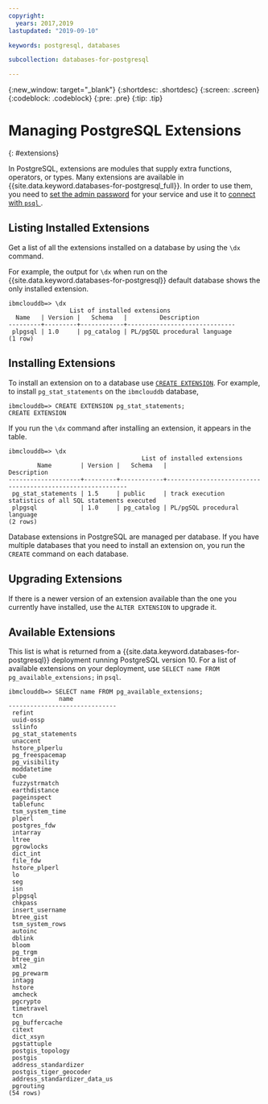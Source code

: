 ```yaml
---
copyright:
  years: 2017,2019
lastupdated: "2019-09-10"

keywords: postgresql, databases

subcollection: databases-for-postgresql

---
```


{:new_window: target="_blank"}
{:shortdesc: .shortdesc}
{:screen: .screen}
{:codeblock: .codeblock}
{:pre: .pre}
{:tip: .tip}

# Managing PostgreSQL Extensions
{: #extensions}

In PostgreSQL, extensions are modules that supply extra functions, operators, or types. Many extensions are available in {{site.data.keyword.databases-for-postgresql_full}}. In order to use them, you need to [set the admin password](/docs/services/databases-for-postgresql?topic=databases-for-postgresql-admin-password) for your service and use it to [connect with `psql` ](/docs/services/databases-for-postgresql?topic=databases-for-postgresql-connecting-psql).

## Listing Installed Extensions

Get a list of all the extensions installed on a database by using the `\dx` command.

For example, the output for `\dx` when run on the {{site.data.keyword.databases-for-postgresql}} default database shows the only installed extension.
```
ibmclouddb=> \dx
                 List of installed extensions
  Name   | Version |   Schema   |         Description
---------+---------+------------+------------------------------
 plpgsql | 1.0     | pg_catalog | PL/pgSQL procedural language
(1 row)
```

## Installing Extensions

To install an extension on to a database use [`CREATE EXTENSION`](https://www.postgresql.org/docs/current/static/sql-createextension.html). For example, to install `pg_stat_statements` on the `ibmclouddb` database, 

```
ibmclouddb=> CREATE EXTENSION pg_stat_statements;
CREATE EXTENSION
```

If you run the `\dx` command after installing an extension, it appears in the table.
```
ibmclouddb=> \dx
                                     List of installed extensions
        Name        | Version |   Schema   |                        Description
--------------------+---------+------------+-----------------------------------------------------------
 pg_stat_statements | 1.5     | public     | track execution statistics of all SQL statements executed
 plpgsql            | 1.0     | pg_catalog | PL/pgSQL procedural language
(2 rows)
```

Database extensions in PostgreSQL are managed per database. If you have multiple databases that you need to install an extension on, you run the `CREATE` command on each database.

## Upgrading Extensions

If there is a newer version of an extension available than the one you currently have installed, use the `ALTER EXTENSION` to upgrade it.

## Available Extensions

This list is what is returned from a {{site.data.keyword.databases-for-postgresql}} deployment running PostgreSQL version 10. For a list of available extensions on your deployment, use `SELECT name FROM pg_available_extensions;` in `psql`.

```
ibmclouddb=> SELECT name FROM pg_available_extensions;
              name
------------------------------
 refint
 uuid-ossp
 sslinfo
 pg_stat_statements
 unaccent
 hstore_plperlu
 pg_freespacemap
 pg_visibility
 moddatetime
 cube
 fuzzystrmatch
 earthdistance
 pageinspect
 tablefunc
 tsm_system_time
 plperl
 postgres_fdw
 intarray
 ltree
 pgrowlocks
 dict_int
 file_fdw
 hstore_plperl
 lo
 seg
 isn
 plpgsql
 chkpass
 insert_username
 btree_gist
 tsm_system_rows
 autoinc
 dblink
 bloom
 pg_trgm
 btree_gin
 xml2
 pg_prewarm
 intagg
 hstore
 amcheck
 pgcrypto
 timetravel
 tcn
 pg_buffercache
 citext
 dict_xsyn
 pgstattuple
 postgis_topology
 postgis
 address_standardizer
 postgis_tiger_geocoder
 address_standardizer_data_us
 pgrouting
(54 rows)
 ```